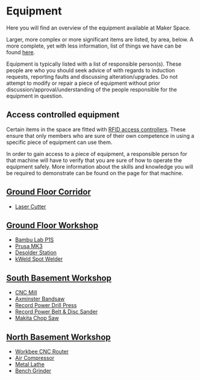 # Equipment

Here you will find an overview of the equipment available at Maker Space.

Larger, more complex or more significant items are listed, by area, below.
A more complete, yet with less information, list of things we have can be found [here](./abridged_list.md).

Equipment is typically listed with a list of responsible person(s).
These people are who you should seek advice of with regards to induction requests, reporting faults and discussing alteration/upgrades.
Do not attempt to modify or repair a piece of equipment without prior discussion/approval/understanding of the people responsible for the equipment in question.

## Access controlled equipment

Certain items in the space are fitted with [RFID access controllers](../infrastructure/rfid_access_controllers/).
These ensure that only members who are sure of their own competence in using a specific piece of equipment can use them.

In order to gain access to a piece of equipment, a responsible person for that machine will have to verify that you are sure of how to operate the equipment safely.
More information about the skills and knowledge you will be required to demonstrate can be found on the page for that machine.

## [Ground Floor Corridor](../the_space/ground_floor_corridor.md)

- [Laser Cutter](./laser_cutter/)

## [Ground Floor Workshop](../the_space/ground_floor_workshop.md)

- [Bambu Lab P1S](./bambulab_p1s/)
- [Prusa MK3](./prusa_mk3/)
- [Desolder Station](./duratool_desolder_station/)
- [kWeld Spot Welder](./kweld_spot_welder/)

## [South Basement Workshop](../the_space/south_basement_workshop.md)

- [CNC Mill](./cnc_mill/)
- [Axminster Bandsaw](./axminster_bandsaw/)
- [Record Power Drill Press](./record_power_drill_press/)
- [Record Power Belt & Disc Sander](./record_power_belt_and_disc_sander/)
- [Makita Chop Saw](./makita_chop_saw/)

## [North Basement Workshop](../the_space/north_basement_workshop.md)

- [Workbee CNC Router](./workbee_cnc_router/)
- [Air Compressor](./large_air_compressor/)
- [Metal Lathe](./metal_lathe/)
- [Bench Grinder](./large_bench_grinder/)
